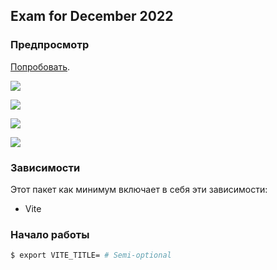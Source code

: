 ## Exam for December 2022

### Предпросмотр

[Попробовать](https://vladimircreator.github.io/Packages/exam-for-december-2022/).

![](/exam-for-december-2022/exam-for-december-2022.gif)

![](/exam-for-december-2022/-initial.png)

![](/exam-for-december-2022/-success.png)

![](/exam-for-december-2022/-fail.png)

### Зависимости
Этот пакет как минимум включает в себя эти зависимости:

- Vite

### Начало работы

```bash
$ export VITE_TITLE= # Semi-optional
```
